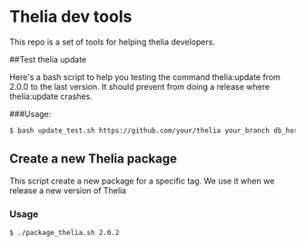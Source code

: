 Thelia dev tools
===

This repo is a set of tools for helping thelia developers.

##Test thelia update

Here's a bash script to help you testing the command thelia:update from 2.0.0 to the last version.
It should prevent from doing a release where thelia:update crashes.

###Usage:
```bash
$ bash update_test.sh https://github.com/your/thelia your_branch db_host db_name db_username [db_password]
``` 

## Create a new Thelia package

This script create a new package for a specific tag. We use it when we release a new version of Thelia

### Usage
```bash
$ ./package_thelia.sh 2.0.2
```
